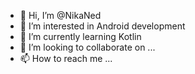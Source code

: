 - 👋 Hi, I’m @NikaNed
- 👀 I’m interested in Android development
- 🌱 I’m currently learning Kotlin
- 💞️ I’m looking to collaborate on ...
- 📫 How to reach me ...

<!---
NikaNed/NikaNed is a ✨ special ✨ repository because its `README.md` (this file) appears on your GitHub profile.
You can click the Preview link to take a look at your changes.
--->
